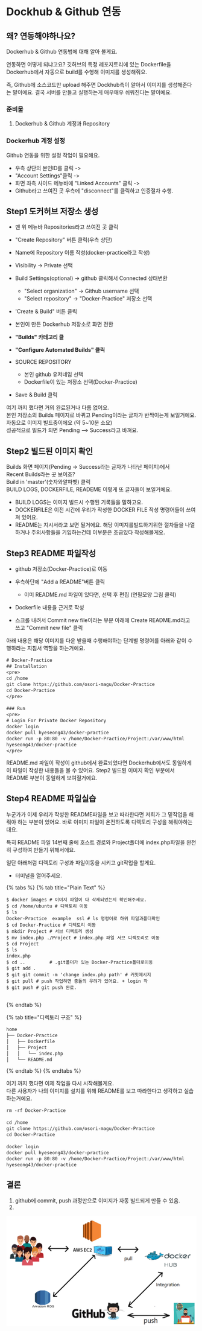 # Dockhub & Github 연동

##  왜? 연동해야하나요? 

Dockerhub & Github 연동법에 대해 알아 볼게요.   


연동하면 어떻게 되냐고요?  깃허브의 특정 레포지토리에 있는 Dockerfile을   
Dockerhub에서 자동으로 build를 수행해 이미지를 생성해줘요.   
  
즉, Github에 소스코드만 upload 해주면 Dockhub측이 알아서 이미지를 생성해준다는 말이에요. 결국 서버를 만들고 실행하는게 매우매우 쉬워진다는 말이에요. 



### 준비물 

1. Dockerhub & Github 계정과 Repository 



###  Dockerhub 계정 설정

 Github 연동을 위한 설정 작업이 필요해요. 

* 우측 상단의 본인ID를 클릭 -&gt;
* "Account Settings"클릭 -&gt;
* 화면 좌측 사이드 메뉴바에 "Linked Accounts" 클릭 -&gt;
* Github라고 쓰여진 곳 우측에  "disconnect"를 클릭하고 인증절차 수행.

##  Step1 도커허브 저장소 생성  

* 맨 위 메뉴바 Repositories라고 쓰여진 곳 클릭 
* "Create Repository" 버튼 클릭\(우측 상단\)
* Name에 Repository 이름 작성\(docker-practice라고 작성\)
* Visibility -&gt; Private 선택 
* Build Settings\(optional\) -&gt; github 클릭해서 Connected 상태변환
  * "Select organization"  -&gt; Github username 선택 
  * "Select repository" -&gt; "Docker-Practice" 저장소 선택
* 'Create & Build" 버튼 클릭 
* 본인이 만든 Dockerhub 저장소로 화면 전환
* **"Builds" 카테고리 클**
* **"Configure Automated Builds" 클릭**
* SOURCE REPOSITORY 

  * 본인 github 유저네임 선택 
  * Dockerfile이 있는 저장소 선택\(Docker-Practice\)

* Save & Build 클릭

 여기 까지 했다면 거의 완료된거나 다름 없어요.   
본인 저장소의 Builds 페이지로 바뀌고 Pending이라는 글자가 반짝이는게 보일거에요. 자동으로 이미지 빌드중이에요 \(약 5~10분 소요\)  
성공적으로 빌드가 되면 Pending --&gt; Success라고 바껴요.

## Step2 빌드된 이미지 확인 

Builds 화면 페이지\(Pending -&gt; Success라는 글자가 나타난 페이지\)에서   
Recent Builds라는 곳 보이조?   
Build in 'master'\(숫자와알파벳\) 클릭   
BUILD LOGS, DOCKERFILE, READEME 이렇게 또 글자들이 보일거에요. 

* BUILD LOGS는 이미지 빌드시 수행된 기록들을 말하고요.
* DOCKERFILE은 이전 시간에 우리가 작성한 DOCKER FILE 작성 명령어들이 쓰여져 있어요. 
* README는 지시서라고 보면 될거에요. 해당 이미지를빌드하기위한 절차들을 나열하거나 주의사항들을 기입하는건데 이부분은 조금있다 작성해볼게요. 

## Step3 README 파일작성 

* github 저장소\(Docker-Practice\)로 이동
* 우측하단에 "Add a README"버튼 클릭

  * 이미 README.md 파일이 있다면, 선택 후 편집 \(연필모양 그림 클릭\)

* Dockerfile 내용을 근거로 작성
* 스크롤 내려서 Commit new file이라는 부분 아래에 Create README.md라고 쓰고 "Commit new file" 클릭

 아래 내용은 해당 이미지를 다운 받을때 수행해야하는 단계별 명령어를 아래와 같이 수행하라는 지침서 역할을 하는거에요. 

```text
# Docker-Practice
## Installation 
<pre>
cd /home
git clone https://github.com/osori-magu/Docker-Practice
cd Docker-Practice
</pre>

### Run
<pre>
# Login For Private Docker Repository
docker login 
docker pull hyeseong43/docker-practice
docker run -p 80:80 -v /home/Docker-Practice/Project:/var/www/html hyeseong43/docker-practice
</pre>

```

README.md 파일이 작성이 github에서 완료되었다면 Dockerhub에서도 동일하게 이 파일이 작성한 내용들을 볼 수 있어요. Step2 빌드된 이미지 확인 부분에서 README 부분이 동일하게 보여질거에요. 

## Step4 README 파일실습 

 누군가가 이제 우리가 작성한 README파일을 보고 따라한다면 저희가 그 밑작업을 해줘야 하는 부분이 있어요. 바로 이미지 파일이 온전하도록 디렉토리 구성을 해줘야하는대요. 

 특히 README 파일 14번째 줄에 호스트 경로와 Project폴더에 index.php파일을 완전히 구성하여 만들기 위해서에요. 

일단 아래처럼 디렉토리 구성과 파일이동을 시키고 git작업을 할게요. 

* 터미널을 열어주세요. 

{% tabs %}
{% tab title="Plain Text" %}
```text
$ docker images # 이미지 파일이 다 삭제되었는지 확인해주세요. 
$ cd /home/ubuntu # 디렉토리 이동
$ ls
Docker-Practice  example  ssl # ls 명령어로 하위 파일과폴더확인
$ cd Docker-Practice # 디렉토리 이동 
$ mkdir Project # 서브 디렉토리 생성
$ mv index.php ./Project # index.php 파일 서브 디렉토리로 이동
$ cd Project 
$ ls 
index.php
$ cd ..         # .git폴더가 있는 Docker-Practice폴더로이동
$ git add . 
$ git git commit -m 'change index.php path' # 커밋메시지
$ git pull # push 작업하면 충돌의 우려가 있어요. + login 작
$ git push # git push 완료. 


```
{% endtab %}

{% tab title="디렉토리 구조" %}
```
home
├── Docker-Practice
│   ├── Dockerfile
│   ├── Project
│   │   └── index.php
│   └── README.md
```
{% endtab %}
{% endtabs %}

 여기 까지 했다면 이제 작업을 다시 시작해볼게요.   
다른 사용자가 나의 이미지를 설치를 위해 README를 보고 따라한다고 생각하고 실습하는거에요.

```text
rm -rf Docker-Practice 

cd /home
git clone https://github.com/osori-magu/Docker-Practice
cd Docker-Practice

docker login 
docker pull hyeseong43/docker-practice
docker run -p 80:80 -v /home/Docker-Practice/Project:/var/www/html hyeseong43/docker-practice
```



##  결론 

1. github에 commit, push 과정만으로 이미지가 자동 빌드되게 만들 수 있음. 
2. 
![](../../.gitbook/assets/image%20%28218%29.png)







  




 











